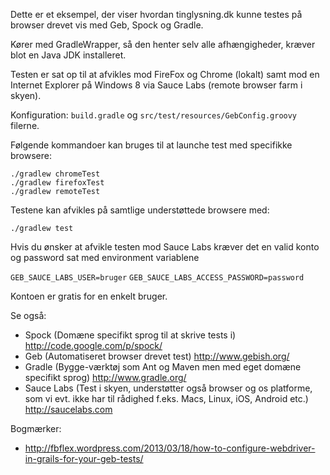 Dette er et eksempel, der viser hvordan tinglysning.dk kunne testes på browser drevet vis med Geb, Spock og Gradle.

Kører med GradleWrapper, så den henter selv alle afhængigheder, kræver blot en Java JDK installeret.

Testen er sat op til at afvikles mod FireFox og Chrome (lokalt) samt mod en Internet Explorer på Windows 8 via Sauce Labs (remote browser farm i skyen).

Konfiguration:  `build.gradle` og `src/test/resources/GebConfig.groovy` filerne.

Følgende kommandoer kan bruges til at launche test med specifikke browsere:

    ./gradlew chromeTest
    ./gradlew firefoxTest
    ./gradlew remoteTest

Testene kan afvikles på samtlige understøttede browsere med:

    ./gradlew test
    
Hvis du ønsker at afvikle testen mod Sauce Labs kræver det en valid konto og password sat med environment variablene

 `GEB_SAUCE_LABS_USER=bruger`
 `GEB_SAUCE_LABS_ACCESS_PASSWORD=password`
 
Kontoen er gratis for en enkelt bruger.

Se også:
*  Spock (Domæne specifikt sprog til at skrive tests i) http://code.google.com/p/spock/
*  Geb (Automatiseret browser drevet test) http://www.gebish.org/
*  Gradle (Bygge-værktøj som Ant og Maven men med eget domæne specifikt sprog) http://www.gradle.org/
*  Sauce Labs (Test i skyen, understøtter også browser og os platforme, som vi evt. ikke har til rådighed f.eks. Macs, Linux, iOS, Android etc.) http://saucelabs.com

Bogmærker:
*  http://fbflex.wordpress.com/2013/03/18/how-to-configure-webdriver-in-grails-for-your-geb-tests/
